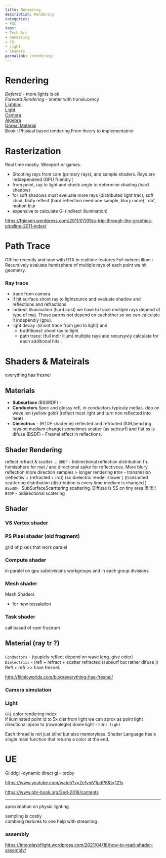 ```yaml
---
title: Rendering
description: Rendering
categories:
- PXL
tags:
- Tech Art
- Rendering
- CG
- Light
- Shaders
permalink: /rendering/
---
```



# Rendering
*Defered* - more lights is ok    
*Forward Rendering* - bneter with translucency   
[Lighting](/ulight/)  
[Light](/light/)  
[Camera](/camera/)     
[Algebra](/algebra/)  
[Unreal Material](/umat/)   
Book :  Phisical based rendering From theory to implementatnio


# Rasterization

Real time mostly. Wievport or games.
- Shooting rays from cam (primary rays), and sample shaders. Rays are inddependend (GPU friendly )
- from point, ray to light and check angle to determine shading (hard shadow)
- for soft shadows must eveluate more rays (distributed light trac),  soft shad, bluty reflect (hard reflection need one sample, blury more) , dof, motion blur
- expensive to calculate GI (indirect illumination)

https://fgiesen.wordpress.com/2011/07/09/a-trip-through-the-graphics-pipeline-2011-index/





# Path Trace
Offline recently and now with RTX in realtime features
Full indirect illum :  Recursively evaluate hemisphere of multiple rays of each point we hit geometry.

### Ray trace
- trace from camera
- if hit surface shoot ray to lightsource and evaluate shadow and reflections  and refractions
- indirect illumination (hard cost) we have to trace multiple rays depend of type of mat. Those patrhs not depend on eachother so we can calculate it independly (gpu).
- light decay :(shoot trace from geo to light) and
   - tradfitional: shoot ray to light
   - path trace: (full indir illum) multiple rays and recursyvly calculate for each additional hits .




# Shaders & Mateirals

everything has fresnel
## Materials

- **Subsurface** (BSSRDF) -
- **Conductors** Spec and glossy refl, in conductors typicaly metlas. dep on wave len (yellow gold) (reflect most light and turn non reflected into heat)
- **Dielectrics** - (BTDF shader ie) reflected and refracted (IOR,bend ing rays on medium change) sometimes scatter (as subsurf) and flat ss is difuse
(BSDF) -
Fresnel effect in reflections.


## Shader Rendering
reflect refract & scatter ...
`BRDF` - bidirectional reflection distribution fn.  
hemisphere for mat / and directional spike for reflectivces. More blury reflection more direction samples > longer rendering
`BTDF` - transmision (reflectiw + (refracted + iro)) (so dielectric render slower ) (transmited scattering distribution (distribution is every time medium is changed )
`BSSRDF` -SubSurfaceScarttering  scattering. Diffuse is SS on tiny area !!!!!!!!!
`BSDF` - bidiirectional scatering



## Shader
### VS Vertex shader    
### PS Pixel shader (old fragment)    

grid of pixels that work paralel


### Compute shader   
in paralel on gpu
subdivisions workgroups and in each group divisions


### Mesh shader    
Mesh Shaders    
- for new tessalation


### Task shader
 call based of cam frustrum   

## Material (ray tr ?)

###
`Conductors` - (tyupicly reflect depend on wave leng. give color)  
`Dielectrics` - (refl + refract + scatter refracted (subsurf but rather difuse ))   
Refl + refr >> have fresnel.

http://filmicworlds.com/blog/everything-has-fresnel/






### Camera simulation


### Light
`CRI` color rendering index  
if iluminated point id to 5x dist from light we can aprox as point light
directional aprox to (rownolegle)
dome light - `hdri light`





Each thread is not just blind but also memoryless.
Shader Language has a single main function that returns a color at the end.



# UE

 Gi
 ddgi -dynamic direct gi -  proby

 https://www.youtube.com/watch?v=ZefvmV1pdP8&t=121s


 https://www.pbr-book.org/3ed-2018/contents

 -----------------


 aproximation on physic lighting


 sampling is costly    
 combinig textures to one help with streaming  

 ### assembly
 https://interplayoflight.wordpress.com/2021/04/18/how-to-read-shader-assembly/
